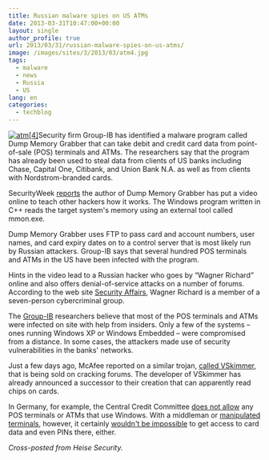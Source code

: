 ```yaml
---
title: Russian malware spies on US ATMs
date: 2013-03-31T10:47:00+00:00
layout: single
author_profile: true
url: 2013/03/31/russian-malware-spies-on-us-atms/
image: /images/sites/3/2013/03/atm4.jpg
tags:
  - malware
  - news
  - Russia
  - US
lang: en
categories: 
  - techblog
---
```

[![atm[4]](/images/2013/03/atm4-300x225.jpg)](/images/2013/03/atm4.jpg)Security firm Group-IB has identified a malware program called Dump Memory Grabber that can take debit and credit card data from point-of-sale (POS) terminals and ATMs. The researchers say that the program has already been used to steal data from clients of US banks including Chase, Capital One, Citibank, and Union Bank N.A. as well as from clients with Nordstrom-branded cards.

SecurityWeek [reports](http://www.securityweek.com/exclusive-new-malware-targeting-pos-systems-atms-hits-major-us-banks) the author of Dump Memory Grabber has put a video online to teach other hackers how it works. The Windows program written in C++ reads the target system's memory using an external tool called mmon.exe.

Dump Memory Grabber uses FTP to pass card and account numbers, user names, and card expiry dates on to a control server that is most likely run by Russian attackers. Group-IB says that several hundred POS terminals and ATMs in the US have been infected with the program.

Hints in the video lead to a Russian hacker who goes by “Wagner Richard” online and also offers denial-of-service attacks on a number of forums. According to the web site [Security Affairs](http://securityaffairs.co/wordpress/13213/cyber-crime/exclusive-details-on-investigation-of-group-ib-on-new-age-of-pos-malware.html), Wagner Richard is a member of a seven-person cybercriminal group.

The [Group-IB](http://www.group-ib.com/) researchers believe that most of the POS terminals and ATMs were infected on site with help from insiders. Only a few of the systems – ones running Windows XP or Windows Embedded – were compromised from a distance. In some cases, the attackers made use of security vulnerabilities in the banks' networks.

Just a few days ago, McAfee reported on a similar trojan, [called VSkimmer](http://blogs.mcafee.com/mcafee-labs/vskimmer-botnet-targets-credit-card-payment-terminals), that is being sold on cracking forums. The developer of VSkimmer has already announced a successor to their creation that can apparently read chips on cards.

In Germany, for example, the Central Credit Committee [does not allow](http://www.die-deutsche-kreditwirtschaft.de/uploads/media/DK_Approval_Scheme_V_1_6_120725.pdf) any POS terminals or ATMs that use Windows. With a middleman or [manipulated terminals](http://www.h-online.com/news/item/Hamburg-police-warns-of-manipulated-card-payment-terminals-1772621.html), however, it certainly [wouldn't be impossible](http://www.h-online.com/news/item/German-EC-cards-PINs-can-be-stolen-at-card-terminals-1641413.html) to get access to card data and even PINs there, either.

_Cross-posted from Heise Security._